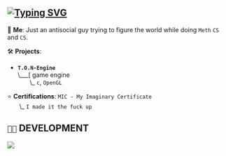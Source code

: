 ## [![Typing SVG](https://readme-typing-svg.demolab.com?font=Fira+Code&pause=1000&color=c53a3f&width=720&lines=currently:+sleeping+because+of+Insomnia+%F0%9F%98%B4+%F0%9F%8C%9C;currently:+banging+my+head+against+the+wall+while+coding+%F0%9F%A4%95;Doing+Meth+%F0%9F%A5%B4;currently:+working+on+a+programming+projects+%F0%9F%91%A8%E2%80%8D%F0%9F%92%BB)](https://git.io/typing-svg)

💬 **Me**: Just an antisocial guy trying to figure the world while doing `Meth` `CS` and `CS`.

🛠️ **Projects**:
- **`T.O.N-Engine`**<br>
\\___[ game engine<br>
&nbsp;&nbsp;&nbsp;&nbsp;&nbsp;&nbsp;&nbsp;\\\_ `c`, `OpenGL`

⭐ **Certifications**: `MIC - My Imaginary Certificate`<br>
&nbsp;&nbsp;&nbsp;&nbsp;&nbsp;&nbsp;&nbsp;\\\_ `I made it the fuck up`

## `👨‍💻` DEVELOPMENT
[![](https://skillicons.dev/icons?i=c,java,py,js,bash,linux,raspberrypi,neovim,visualstudio,vscode,pycharm,idea&theme=dark)](https://skillicons.dev)
